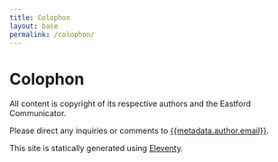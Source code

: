 ```yaml
---
title: Colophon
layout: base
permalink: /colophon/
---
```

<h1>Colophon</h1>

All content is copyright of its respective authors and the Eastford Communicator. 

Please direct any inquiries or comments to [{{metadata.author.email}}](mailto:{{metadata.author.email}}). 

This site is statically generated using [Eleventy](https://www.11ty.dev/). 

